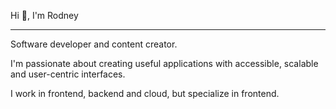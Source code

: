 Hi 👋, I'm Rodney
_______________________________________
Software developer and content creator. 

I'm passionate about creating useful applications with accessible, scalable and user-centric interfaces. 

I work in frontend, backend and cloud, but specialize in frontend.

